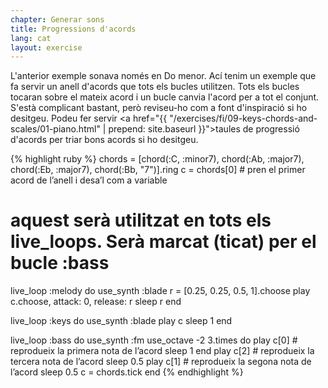 ```yaml
---
chapter: Generar sons
title: Progressions d'acords
lang: cat
layout: exercise
---
```



L'anterior exemple sonava només en Do menor. Ací tenim un exemple que fa servir un anell d'acords que tots els bucles utilitzen. Tots els bucles tocaran sobre el mateix acord i un bucle canvia l'acord per a tot el conjunt. S'està complicant bastant, però reviseu-ho com a font d'inspiració si ho desitgeu. Podeu fer servir <a href="{{ "/exercises/fi/09-keys-chords-and-scales/01-piano.html" | prepend: site.baseurl }}">taules de progressió d'acords</a> per triar bons acords si ho desitgeu. 

{% highlight ruby %}
chords = [chord(:C, :minor7), chord(:Ab, :major7), chord(:Eb, :major7), chord(:Bb, "7")].ring
c = chords[0] # pren el primer acord de l’anell i desa’l com a variable
# aquest serà utilitzat en tots els live_loops. Serà marcat (ticat) per el bucle :bass

live_loop :melody do
  use_synth :blade
  r = [0.25, 0.25, 0.5, 1].choose
  play c.choose, attack: 0, release: r
  sleep r
end

live_loop :keys do
  use_synth :blade
  play c
  sleep 1
end

live_loop :bass do
  use_synth :fm
  use_octave -2
  3.times do
    play c[0] # reprodueix la primera nota de l’acord
    sleep 1
  end
  play c[2] # reprodueix la tercera nota de l’acord
  sleep 0.5
  play c[1] # reprodueix la segona nota de l’acord
  sleep 0.5
  c = chords.tick
end
{% endhighlight %}
